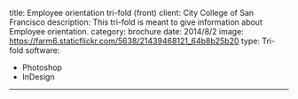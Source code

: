 title: Employee orientation tri-fold (front)
client: City College of San Francisco
description: This tri-fold is meant to give information about Employee orientation.
category: brochure
date: 2014/8/2
image: https://farm6.staticflickr.com/5638/21439468121_64b8b25b20
type: Tri-fold
software:
- Photoshop
- InDesign
---